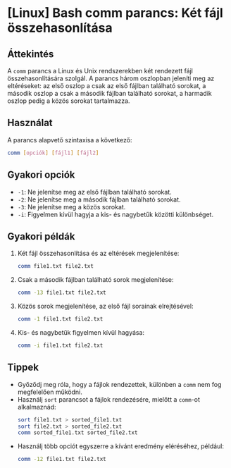 # [Linux] Bash comm parancs: Két fájl összehasonlítása

## Áttekintés
A `comm` parancs a Linux és Unix rendszerekben két rendezett fájl összehasonlítására szolgál. A parancs három oszlopban jeleníti meg az eltéréseket: az első oszlop a csak az első fájlban található sorokat, a második oszlop a csak a második fájlban található sorokat, a harmadik oszlop pedig a közös sorokat tartalmazza.

## Használat
A parancs alapvető szintaxisa a következő:

```bash
comm [opciók] [fájl1] [fájl2]
```

## Gyakori opciók
- `-1`: Ne jelenítse meg az első fájlban található sorokat.
- `-2`: Ne jelenítse meg a második fájlban található sorokat.
- `-3`: Ne jelenítse meg a közös sorokat.
- `-i`: Figyelmen kívül hagyja a kis- és nagybetűk közötti különbséget.

## Gyakori példák
1. Két fájl összehasonlítása és az eltérések megjelenítése:
   ```bash
   comm file1.txt file2.txt
   ```

2. Csak a második fájlban található sorok megjelenítése:
   ```bash
   comm -13 file1.txt file2.txt
   ```

3. Közös sorok megjelenítése, az első fájl sorainak elrejtésével:
   ```bash
   comm -1 file1.txt file2.txt
   ```

4. Kis- és nagybetűk figyelmen kívül hagyása:
   ```bash
   comm -i file1.txt file2.txt
   ```

## Tippek
- Győződj meg róla, hogy a fájlok rendezettek, különben a `comm` nem fog megfelelően működni.
- Használj `sort` parancsot a fájlok rendezésére, mielőtt a `comm`-ot alkalmaznád:
  ```bash
  sort file1.txt > sorted_file1.txt
  sort file2.txt > sorted_file2.txt
  comm sorted_file1.txt sorted_file2.txt
  ```
- Használj több opciót egyszerre a kívánt eredmény eléréséhez, például:
  ```bash
  comm -12 file1.txt file2.txt
  ```